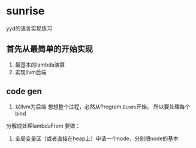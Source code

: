 # sunrise

yyd的语言实现练习

## 首先从最简单的开始实现
1. 最基本的lambda演算
2. 实现llvm后端

## code gen
1. 以llvm为后端
想想整个过程，必然从Program,`Binds`开始。
所以要处理每个bind

分解成处理lambdaFrom
要做：
1. 全局变量区（或者直接在heap上）申请一个node，分别把node的基本
